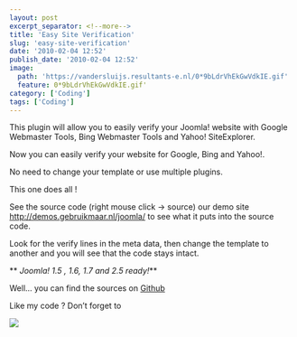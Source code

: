 ```yaml
---
layout: post
excerpt_separator: <!--more-->
title: 'Easy Site Verification'
slug: 'easy-site-verification'
date: '2010-02-04 12:52'
publish_date: '2010-02-04 12:52'
image:
  path: 'https://vandersluijs.resultants-e.nl/0*9bLdrVhEkGwVdkIE.gif'
  feature: 0*9bLdrVhEkGwVdkIE.gif'
category: ['Coding']
tags: ['Coding']
---
```

This plugin will allow you to easily verify your Joomla! website with Google
Webmaster Tools, Bing Webmaster Tools and Yahoo! SiteExplorer.  
  
Now you can easily verify your website for Google, Bing and Yahoo!.  
  
No need to change your template or use multiple plugins.  
  
This one does all !  
  
See the source code (right mouse click -> source) our demo site
<http://demos.gebruikmaar.nl/joomla/> to see what it puts into the source
code.  
  
Look for the verify lines in the meta data, then change the template to
another and you will see that the code stays intact.  
  
 ** _Joomla! 1.5 , 1.6, 1.7 and 2.5 ready!_**  
  
Well… you can find the sources on
[Github](https://github.com/tvdsluijs/Joomla-Easy-Site-Verification/tree/)  
  
Like my code ? Don’t forget to

![](https://vandersluijs.resultants-e.nl/0*9bLdrVhEkGwVdkIE.gif)

